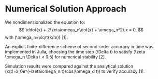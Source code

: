 # Numerical Solution Approach

We nondimensionalized the equation to:
$$
\ddot{x} + 2\zeta\omega_n\dot{x} + \omega_n^2\,x = 0,
$$
with \(\omega_n=\sqrt{k/m}\) [1].

An explicit finite-difference scheme of second-order accuracy in time was implemented in Julia, choosing the time step \(\Delta t\) to satisfy \(\zeta \omega_n \Delta t < 0.5\) for numerical stability [2].

Simulation results were compared against the analytical solution \(x(t)=x_0e^{-\zeta\omega_n t}\cos(\omega_d t)\) to verify accuracy [1].
